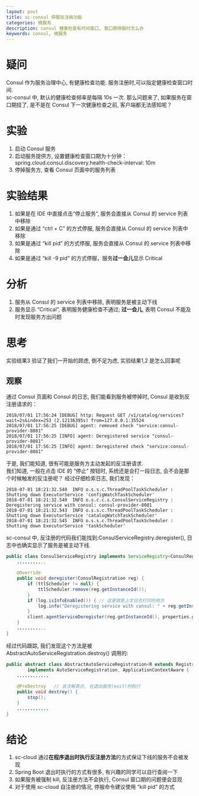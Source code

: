 ```yaml
---
layout: post
title: sc-consul 停服反注册功能
categories: 微服务
description: consul 健康检查有时间窗口, 窗口期停服时怎么办
keywords: consul, 微服务
---
```

# 疑问
Consul 作为服务治理中心, 有健康检查功能. 服务注册时,可以指定健康检查窗口时间.  
sc-consul 中, 默认的健康检查频率是每隔 10s 一次.
那么问题来了, 如果服务在窗口期挂了, 是不是在 Consul 下一次健康检查之前, 客户端都无法感知呢？

# 实验
1. 启动 Consul 服务
2. 启动服务提供方, 设置健康检查窗口期为十分钟：  
spring.cloud.consul.discovery.health-check-interval: 10m
3. 停掉服务方, 查看 Consul 页面中的服务列表

# 实验结果
1. 如果是在 IDE 中直接点击“停止服务”, 服务会直接从 Consul 的 service 列表中移除
2. 如果是通过 “ctrl + C” 的方式停服, 服务会直接从 Consul 的 service 列表中移除
3. 如果是通过 “kill pid” 的方式停服, 服务会直接从 Consul 的 service 列表中移除
4. 如果是通过 “kill -9 pid” 的方式停服，服务**过一会儿**显示 Critical

# 分析
1. 服务从 Consul 的 service 列表中移除, 表明服务是被主动下线
2. 服务显示 “Critical”, 表明服务健康检查不通过; **过一会儿**, 表明 Consul 不能及时发现服务方出问题

# 思考
实验结果3 验证了我们一开始的顾虑, 倒不足为虑, 实验结果1,2 是怎么回事呢

## 观察
通过 Consul 页面和 Consul 的日志, 我们能看到服务被停掉时, Consul 是收到反注册请求的：
```
2018/07/01 17:56:24 [DEBUG] http: Request GET /v1/catalog/services?wait=2s&index=253 (2.12136395s) from=127.0.0.1:35524
2018/07/01 17:56:25 [DEBUG] agent: removed check "service:consul-provider-8081"
2018/07/01 17:56:25 [INFO] agent: Deregistered service "consul-provider-8081"
2018/07/01 17:56:25 [INFO] agent: Deregistered check "service:consul-provider-8081"
```
于是, 我们能知道, 很有可能是服务方主动发起的反注册请求.   
我们知道, 一般在点击 IDE 的 “停止” 按钮时, 系统还是会打一段日志, 会不会是那个时候触发的反注册呢？
经过仔细检索日志, 我们发现：
```
2018-07-01 18:21:32.540  INFO o.s.s.c.ThreadPoolTaskScheduler : Shutting down ExecutorService 'configWatchTaskScheduler'
2018-07-01 18:21:32.540  INFO o.s.c.c.s.ConsulServiceRegistry : Deregistering service with consul: consul-provider-8081
2018-07-01 18:21:32.543  INFO o.s.s.c.ThreadPoolTaskScheduler : Shutting down ExecutorService 'catalogWatchTaskScheduler'
2018-07-01 18:21:32.545  INFO o.s.s.c.ThreadPoolTaskScheduler : Shutting down ExecutorService 'taskScheduler'
```
sc-consul 中, 反注册的代码我们能找到:ConsulServiceRegistry.deregister(), 日志中也确实显示了服务是被主动下线.
```java
public class ConsulServiceRegistry implements ServiceRegistry<ConsulRegistration> {
	...........
	
	@Override
	public void deregister(ConsulRegistration reg) {
		if (ttlScheduler != null) {
			ttlScheduler.remove(reg.getInstanceId());
		}
		if (log.isInfoEnabled()) { // 这里就是上文日志打印的地方
			log.info("Deregistering service with consul: " + reg.getInstanceId());
		}
		client.agentServiceDeregister(reg.getInstanceId(), properties.getAclToken());
	}
    ...........
}

```
经过代码跟踪, 我们发现这个方法是被AbstractAutoServiceRegistration.destroy() 调用的:
```java
public abstract class AbstractAutoServiceRegistration<R extends Registration>
		implements AutoServiceRegistration, ApplicationContextAware {
	............
	
	@PreDestroy   // 该注解表示, 在退出服务(exit)时执行
	public void destroy() {
		stop();
	}
	............
}
```
# 结论
1. sc-cloud 通过**在程序退出时执行反注册方法**的方式保证下线的服务不会被发现  
2. Spring Boot 退出时执行的方式有很多, 有兴趣的同学可以自行查阅一下
3. 如果服务被强制 kill, 反注册方法不会执行, Consul 窗口期的问题便会显现
4. 对于使用 sc-cloud 自注册的情况, 停服命令建议使用 “kill pid” 的方式